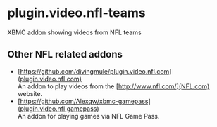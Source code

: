 plugin.video.nfl-teams
=======================

XBMC addon showing videos from NFL teams


Other NFL related addons
------------------------
* [https://github.com/divingmule/plugin.video.nfl.com](plugin.video.nfl.com)  
  An addon to play videos from the [http://www.nfl.com/](NFL.com) website.
* [https://github.com/Alexqw/xbmc-gamepass](plugin.video.nfl.gamepass)  
  An addon for playing games via NFL Game Pass.
